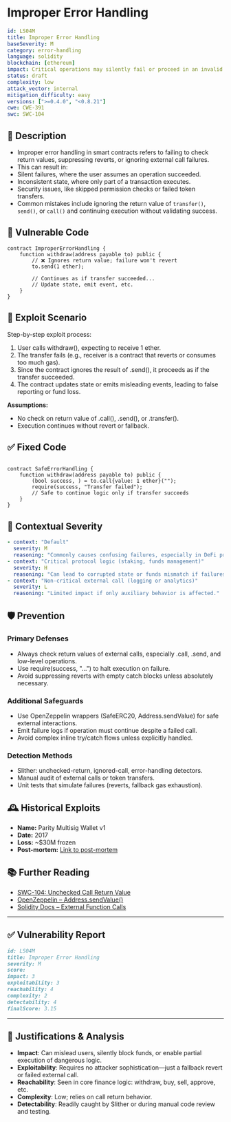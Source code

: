 # Improper Error Handling

```YAML
id: LS04M
title: Improper Error Handling  
baseSeverity: M
category: error-handling
language: solidity
blockchain: [ethereum]
impact: Critical operations may silently fail or proceed in an invalid state
status: draft
complexity: low
attack_vector: internal
mitigation_difficulty: easy
versions: [">=0.4.0", "<0.8.21"]
cwe: CWE-391
swc: SWC-104
```

## 📝 Description

- Improper error handling in smart contracts refers to failing to check return values, suppressing reverts, or ignoring external call failures. 
- This can result in:
- Silent failures, where the user assumes an operation succeeded.
- Inconsistent state, where only part of a transaction executes.
- Security issues, like skipped permission checks or failed token transfers.
- Common mistakes include ignoring the return value of `transfer()`, `send()`, or `call()` and continuing execution without validating success.

## 🚨 Vulnerable Code

```solidity
contract ImproperErrorHandling {
    function withdraw(address payable to) public {
        // ❌ Ignores return value; failure won't revert
        to.send(1 ether);
        
        // Continues as if transfer succeeded...
        // Update state, emit event, etc.
    }
}
```

## 🧪 Exploit Scenario

Step-by-step exploit process:

1. User calls withdraw(), expecting to receive 1 ether.
2. The transfer fails (e.g., receiver is a contract that reverts or consumes too much gas).
3. Since the contract ignores the result of .send(), it proceeds as if the transfer succeeded.
4. The contract updates state or emits misleading events, leading to false reporting or fund loss.

**Assumptions:**

- No check on return value of .call(), .send(), or .transfer().
- Execution continues without revert or fallback.

## ✅ Fixed Code

```solidity

contract SafeErrorHandling {
    function withdraw(address payable to) public {
        (bool success, ) = to.call{value: 1 ether}("");
        require(success, "Transfer failed");
        // Safe to continue logic only if transfer succeeds
    }
}
```
## 🧭 Contextual Severity

```yaml
- context: "Default"
  severity: M
  reasoning: "Commonly causes confusing failures, especially in DeFi protocols."
- context: "Critical protocol logic (staking, funds management)"
  severity: H
  reasoning: "Can lead to corrupted state or funds mismatch if failures are silently ignored."
- context: "Non-critical external call (logging or analytics)"
  severity: L
  reasoning: "Limited impact if only auxiliary behavior is affected."
```

## 🛡️ Prevention

### Primary Defenses

- Always check return values of external calls, especially .call, .send, and low-level operations.
- Use require(success, "...") to halt execution on failure.
- Avoid suppressing reverts with empty catch blocks unless absolutely necessary.

### Additional Safeguards

- Use OpenZeppelin wrappers (SafeERC20, Address.sendValue) for safe external interactions.
- Emit failure logs if operation must continue despite a failed call.
- Avoid complex inline try/catch flows unless explicitly handled.

### Detection Methods

- Slither: unchecked-return, ignored-call, error-handling detectors.
- Manual audit of external calls or token transfers.
- Unit tests that simulate failures (reverts, fallback gas exhaustion).

## 🕰️ Historical Exploits

- **Name:** Parity Multisig Wallet v1 
- **Date:** 2017 
- **Loss:** ~$30M frozen 
- **Post-mortem:** [Link to post-mortem](https://paritytech.io/blog/security-alert/) 


## 📚 Further Reading

- [SWC-104: Unchecked Call Return Value](https://swcregistry.io/docs/SWC-104) 
- [OpenZeppelin – Address.sendValue()](https://docs.openzeppelin.com/contracts/4.x/api/utils#Address-sendValue-address-payable-uint256-) 
- [Solidity Docs – External Function Calls](https://docs.soliditylang.org/en/latest/control-structures.html#error-handling-assert-require-revert-and-exceptions) 

---

## ✅ Vulnerability Report

```markdown
id: LS04M
title: Improper Error Handling 
severity: M
score:
impact: 3         
exploitability: 3 
reachability: 4   
complexity: 2     
detectability: 4  
finalScore: 3.15
```

---

## 📄 Justifications & Analysis

- **Impact**: Can mislead users, silently block funds, or enable partial execution of dangerous logic.
- **Exploitability**: Requires no attacker sophistication—just a fallback revert or failed external call.
- **Reachability**: Seen in core finance logic: withdraw, buy, sell, approve, etc.
- **Complexity**: Low; relies on call return behavior.
- **Detectability**: Readily caught by Slither or during manual code review and testing.

